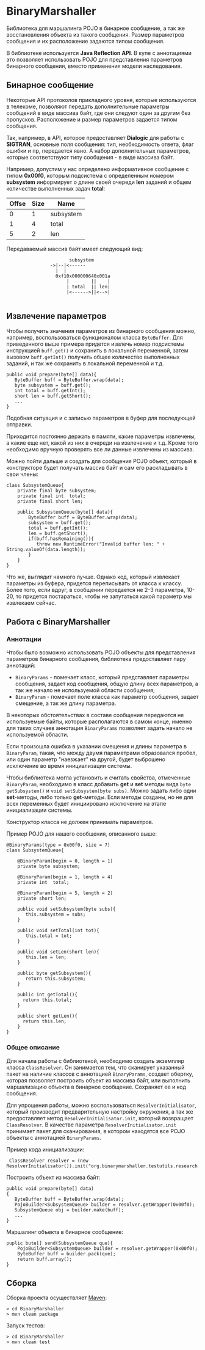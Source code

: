 # BinaryMarshaller

Библиотека для маршалинга POJO в бинарное сообщение, а так же восстановления объекта из такого сообщения. 
Размер параметров сообщения и их расположение задаются типом сообщения.

В библиотеке используется **Java Reflection API**. В купе с аннотациями это позволяет использовать POJO 
для представления параметров бинарного сообщения, вместо применения  модели наследования. 


## Бинарное сообщение

Некоторые API протоколов прикладного уровня, которые используются в телекоме, позволяют передать 
дополнительные параметры сообщений в виде массива байт, где они следуют один за другим  без пропусков.
Расположение и размер параметров задается типом сообщения.

Так, например, в API, которое предоставляет **Dialogic** для работы с **SIGTRAN**, 
основные поля сообщения: тип, необходимость ответа, 
флаг ошибки и пр, передается явно. 
А набор дополнительных параметров, которые соответствуют типу сообщения - в виде массива байт. 

Например, допустим у нас определено информативное сообщение с типом __0x00f0__,
которым подсистема с определенным номером **subsystem** информирует о длине своей очереди **len** заданий
 и общем количестве выполненных задач **total**:

| Offse  | Size |  Name     |
| ------ | ---- | -------   |  
|   0    |  1   | subsystem |
|   1    |  4   | total     |
|   5    |  2   | len       |

Передаваемый массив байт имеет следующий вид:

```
                       subsystem
                ->|--|<------
                  |  |          
                  0xf10x000000640x001a
                      |        ||    |
                      | total  || len| 
                      |<------>||<-->| 
                                

```


## Извлечение параметров

Чтобы получить значения параметров из бинарного сообщения можно, 
например, воспользоваться функционалом класса `ByteBuffer`.
Для приведенного выше примера придется извлечь номер подсистемы инструкцией `buff.get()` и сохранить в локальной 
переменной, затем вызовом `buff.getInt()` получить общее количество выполненных заданий, 
и так же сохранить в локальной переменной и т.д.

```
public void prepare(byte[] data){
   ByteBuffer buff = ByteBuffer.wrap(data);
   byte subsystem = buff.get();
   int total = buff.getInt();
   short len = buff.getShort();
   ...
}
```

Подобная ситуация и с записью параметров в буфер для последующей отправки.

Приходится постоянно держать в памяти, какие параметры извлечены, а какие еще нет, какой из них в очереди на извлечение и т.д.
Кроме того необходимо вручную проверять все ли данные извлечены из массива.

Можно пойти дальше и создать для сообщения POJO объект, который в конструкторе будет получать массив байт
 и сам его раскладывать в свои члены:

```
class SubsystemQueue{
    private final byte subsystem;
    private final int  total;
    private final short len;
    
    public SubsystemQueue(byte[] data){
        ByteBuffer buff = ByteBuffer.wrap(data);
        subsystem = buff.get();
        total = buff.getInt();
        len = buff.getShort();
        if(buff.hasRemaining()){  
           throw new RuntimeError("Invalid buffer len: " + String.valueOf(data.length));
        }
    }
}
```

Что же, выглядит намного лучше. Однако код, который извлекает параметры из буфера, придется переписывать от класса к классу.
Более того, если вдруг, в сообщении передается не 2-3 параметра, 10-20, то придется постараться, 
чтобы не запутаться какой параметр мы извлекаем сейчас.

## Работа с BinaryMarshaller

### Аннотации

Чтобы было возможно использовать POJO объекты для представления параметров бинарного сообщения, 
библиотека предоставляет пару аннотаций:

 - `BinaryParams` - помечает класс, который представляет параметры сообщения, 
   задает код сообщения, общую длину всех параметров, а так же начало не используемой области сообщения;
 - `BinaryParam` - помечает поле класса как параметр сообщения, задает смещение, а так же длину параметра.

В некоторых обстоятельствах в составе сообщения передаются не используемые байты, которые располагаются в самом конце, 
именно для таких случаев аннотация `BinaryParams` позволяет задать начало не используемой области.

Если произошла ошибка в указании смещения и длины параметра в `BinaryParam`, такая, что между двумя параметрами
образовался пробел, или один параметр "наезжает" на другой, будет выброшено исключение во время инициализации системы.

Чтобы библиотека могла установить и считать свойства, отмеченные `BinaryParam`, необходимо в класс добавить **get** и
 **set** методы вида `byte getSubsystem()` и `void setSubsystem(byte subs)`.
Можно задать либо одни **set**-методы, либо только **get**-методы. Если методы созданы, но не для всех переменных 
будет инициировано исключение на этапе инициализации системы.

Конструктор класса не должен принимать параметров.

Пример POJO для нашего сообщения, описанного выше:

```
@BinaryParams(type = 0x00f0, size = 7)
class SubsystemQueue{

    @BinaryParam(begin = 0, length = 1)
    private byte subsystem;

    @BinaryParam(begin = 1, length = 4)
    private int  total;
    
    @BinaryParam(begin = 5, length = 2)
    private short len;
    
    public void setSubsystem(byte subs){ 
       this.subsystem = subs;
    }
   
    public void setTotal(int tot){  
       this.total = tot;
    }

    public void setLen(short len){
       this.len = len;
    }

    public byte getSubsystem(){ 
       return this.subsystem;
    }

    public int getTotal(){ 
      return this.total;
    }

    public short getLen(){ 
      return this.len;
    }
}
```


### Общее описание

Для начала работы с библиотекой, необходимо создать экземпляр класса `ClassResolver`. 
Он занимается тем,  что сканирует указанный пакет на наличие классов с аннотацией `BinaryParams`, создает обертку, которая позволяет построить объект из массива байт, 
или выполнить маршализацию объекта в бинарное сообщение.  Сохраняет ее и  код сообщения.

Для упрощения работы, можно воспользоваться `ResolverInitialisator`, который производит предварительную настройку окружения,
а так же предоставляет метод `ResolverInitialisator.init`, который возвращает `ClassResolver`. В качестве параметра `ResolverInitialisator.init`
принимает пакет для сканирования, в котором находятся все POJO объекты с аннотацией `BinaryParams`. 

Пример кода инициализации:

```
 ClassResolver resolver = (new ResolverInitialisator()).init("org.binarymarshaller.testutils.research.valid");
```

Построить объект из массива байт:

```
public void prepare(byte[] data)
{
   ByteBuffer buff = ByteBuffer.wrap(data);
   PojoBuilder<SubsystemQueue> builder = resolver.getWrapper(0x00f0);
   SubsystemQueue obj = builder.make(buff);
   ...
}
```

Маршалинг объекта в бинарное сообщение:

```
puplic bute[] send(SubsystemQueue que){
    PojoBuilder<SubsystemQueue> builder = resolver.getWrapper(0x00f0);
    ByteBuffer buff = builder.pack(que);
    return buff.array();
}
```

## Сборка

Сборка проекта осуществляет [Maven](https://maven.apache.org/):

```
> cd BinaryMarshaller
> mvn clean package
```

Запуск тестов:

```
> cd BinaryMarshaller
> mvn clean test
```
